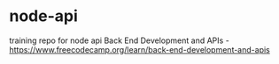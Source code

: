 # node-api
training repo for node api
Back End Development and APIs - https://www.freecodecamp.org/learn/back-end-development-and-apis
